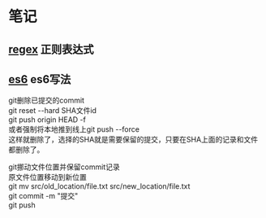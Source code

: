 # 笔记

## [regex](https://github.com/wangy0316/books/blob/master/regex/index.md) 正则表达式  

## [es6](https://github.com/wangy0316/books/blob/master/es6/index.md) es6写法


git删除已提交的commit  
git reset --hard SHA文件id  
git push origin HEAD -f  
或者强制将本地推到线上git push --force  
这样就删除了，选择的SHA就是需要保留的提交，只要在SHA上面的记录和文件都删除了。  

git挪动文件位置并保留commit记录  
原文件位置移动到新位置  
git mv src/old_location/file.txt src/new_location/file.txt  
git commit -m "提交"  
git push  
